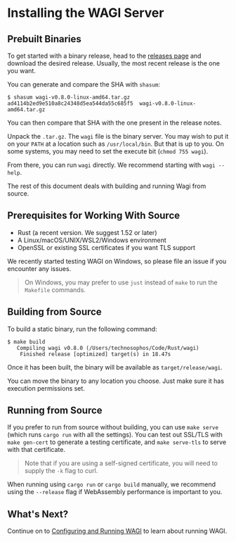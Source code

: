 # Installing the WAGI Server

## Prebuilt Binaries

To get started with a binary release, head to the [releases page](https://github.com/deislabs/wagi/releases)
and download the desired release. Usually, the most recent release is the one you want.

You can generate and compare the SHA with `shasum`:

```console
$ shasum wagi-v0.8.0-linux-amd64.tar.gz
ad4114b2ed9e510a8c24348d5ea544da55c685f5  wagi-v0.8.0-linux-amd64.tar.gz
```

You can then compare that SHA with the one present in the release notes.

Unpack the `.tar.gz`. The `wagi` file is the binary server.
You may wish to put it on your `PATH` at a location such as `/usr/local/bin`.
But that is up to you.
On some systems, you may need to set the execute bit (`chmod 755 wagi`).

From there, you can run `wagi` directly. We recommend starting with `wagi --help`.

The rest of this document deals with building and running Wagi from source.

## Prerequisites for Working With Source

- Rust (a recent version. We suggest 1.52 or later)
- A Linux/macOS/UNIX/WSL2/Windows environment
- OpenSSL or existing SSL certificates if you want TLS support

We recently started testing WAGI on Windows, so please file an issue if you 
encounter any issues.

> On Windows, you may prefer to use `just` instead of `make` to run the `Makefile` commands.

## Building from Source

To build a static binary, run the following command:

```console
$ make build
   Compiling wagi v0.8.0 (/Users/technosophos/Code/Rust/wagi)
    Finished release [optimized] target(s) in 18.47s
```

Once it has been built, the binary will be available as `target/release/wagi`.

You can move the binary to any location you choose. Just make sure it has execution permissions set.

## Running from Source

If you prefer to run from source without building, you can use `make serve` (which runs `cargo run` with all the settings).
You can test out SSL/TLS with `make gen-cert` to generate a testing certificate, and `make serve-tls` to serve with that certificate.

> Note that if you are using a self-signed certificate, you will need to supply the `-k` flag to curl.

When running using `cargo run` or `cargo build` manually, we recommend using the `--release` flag if WebAssembly performance is important to you.

## What's Next?

Continue on to [Configuring and Running WAGI](configuring_and_running.md) to learn about running WAGI.
